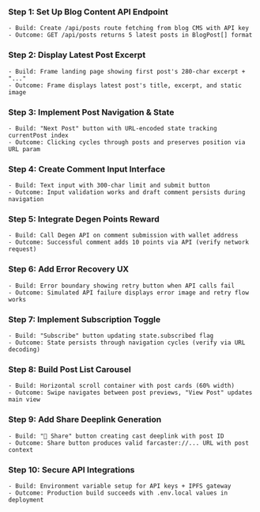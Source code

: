 ### Step 1: Set Up Blog Content API Endpoint
```text
- Build: Create /api/posts route fetching from blog CMS with API key
- Outcome: GET /api/posts returns 5 latest posts in BlogPost[] format
```

### Step 2: Display Latest Post Excerpt
```text
- Build: Frame landing page showing first post's 280-char excerpt + "..."
- Outcome: Frame displays latest post's title, excerpt, and static image
```

### Step 3: Implement Post Navigation & State
```text
- Build: "Next Post" button with URL-encoded state tracking currentPost index
- Outcome: Clicking cycles through posts and preserves position via URL param
```

### Step 4: Create Comment Input Interface
```text
- Build: Text input with 300-char limit and submit button
- Outcome: Input validation works and draft comment persists during navigation
```

### Step 5: Integrate Degen Points Reward
```text
- Build: Call Degen API on comment submission with wallet address
- Outcome: Successful comment adds 10 points via API (verify network request)
```

### Step 6: Add Error Recovery UX
```text
- Build: Error boundary showing retry button when API calls fail
- Outcome: Simulated API failure displays error image and retry flow works
```

### Step 7: Implement Subscription Toggle
```text
- Build: "Subscribe" button updating state.subscribed flag
- Outcome: State persists through navigation cycles (verify via URL decoding)
```

### Step 8: Build Post List Carousel
```text
- Build: Horizontal scroll container with post cards (60% width)
- Outcome: Swipe navigates between post previews, "View Post" updates main view
```

### Step 9: Add Share Deeplink Generation
```text
- Build: "📡 Share" button creating cast deeplink with post ID
- Outcome: Share button produces valid farcaster://... URL with post context
```

### Step 10: Secure API Integrations
```text
- Build: Environment variable setup for API keys + IPFS gateway
- Outcome: Production build succeeds with .env.local values in deployment
```
